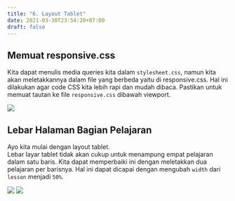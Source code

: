 ```yaml
---
title: "6. Layout Tablet"
date: 2021-03-30T23:54:20+07:00
draft: false
---
```


## Memuat responsive.css

Kita dapat menulis media queries kita dalam `stylesheet.css`, namun kita akan meletakkannya dalam file yang berbeda yaitu di responsive.css. Hal ini dilakukan agar code CSS kita lebih rapi dan mudah dibaca. Pastikan untuk memuat tautan ke file `responsive.css` dibawah viewport.

![](https://d2aj9sy12tbpym.cloudfront.net/progate/shared/images/slide/html/study/3/158097877969.png)

## Lebar Halaman Bagian Pelajaran

Ayo kita mulai dengan layout tablet.  
Lebar layar tablet tidak akan cukup untuk menampung empat pelajaran dalam satu baris. Kita dapat memperbaiki ini dengan meletakkan dua pelajaran per barisnya. Hal ini dapat dicapai dengan mengubah `width` dari `lesson` menjadi `50%`.

![](https://d2aj9sy12tbpym.cloudfront.net/progate/shared/images/slide/html/study/3/1580978793962.png)
![](https://d2aj9sy12tbpym.cloudfront.net/progate/shared/images/slide/html/study/3/1580978803274.png)
